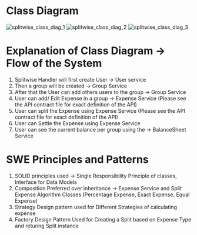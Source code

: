 # Class Diagram

![splitwise_class_diag_1](https://github.com/saurabhMayank/splitwise_LLD/assets/82028762/c464ed7d-2f6f-4919-b8de-275afc179db2)
![splitwise_class_diag_2](https://github.com/saurabhMayank/splitwise_LLD/assets/82028762/5f40b5f7-8180-48bb-bed2-add29afdcffe)
![splitwise_class_diag_3](https://github.com/saurabhMayank/splitwise_LLD/assets/82028762/ea818476-7934-48b5-ab14-534f7f4e0628)



# Explanation of Class Diagram -> Flow of the System
1. Splitwise Handler will first create User -> User service
2. Then a group will be created -> Group Service
3. After that the User can add others users to the group -> Group Service
4. User can add/ Edit Expense in a group -> Expense Service (Please see the API contract file for exact definition of the API)
5. User can split the Expense using Expense Service (Please see the API contract file for exact definition of the API)
6. User can Settle the Expense using Expense Service
7. User can see the current balance per group using the -> BalanceSheet Service

# SWE Principles and Patterns
1. SOLID principles used -> Single Responsibility Principle of classes, Interface for Data Models
2. Composition Preferred over inheritance -> Expense Service and Split Expense Algorithm Classes (Percentage Expense, Exact Expense, Equal Expense)
3. Strategy Design pattern used for Different Strategies of calculating expense
4. Factory Design Pattern Used for Creating a Split based on Expense Type and returing Split instance
